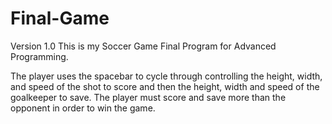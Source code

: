 # Final-Game
Version 1.0
This is my Soccer Game Final Program for Advanced Programming.

The player uses the spacebar to cycle through controlling the height, width, and speed of the shot to score and then the height, width and speed of the goalkeeper to save. The player must score and save more than the opponent in order to win the game.
